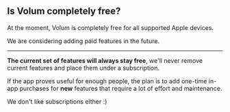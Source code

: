 ## Is Volum completely free?

At the moment, Volum is completely free for all supported Apple devices. 

We are considering adding paid features in the future.

----

**The current set of features will always stay free**, we'll never remove current features and place them under a subscription.

If the app proves useful for enough people, the plan is to add one-time in-app purchases for **new** features that require a lot of effort and maintenance.

We don't like subscriptions either :)